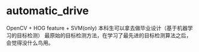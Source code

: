 # automatic_drive
OpenCV + HOG feature + SVM(only)
本科生可以拿去做毕业设计（基于机器学习的目标检测）
最原始的目标检测方法，在学习了最先进的目标检测算法之后，会觉得没什么鸟用。
